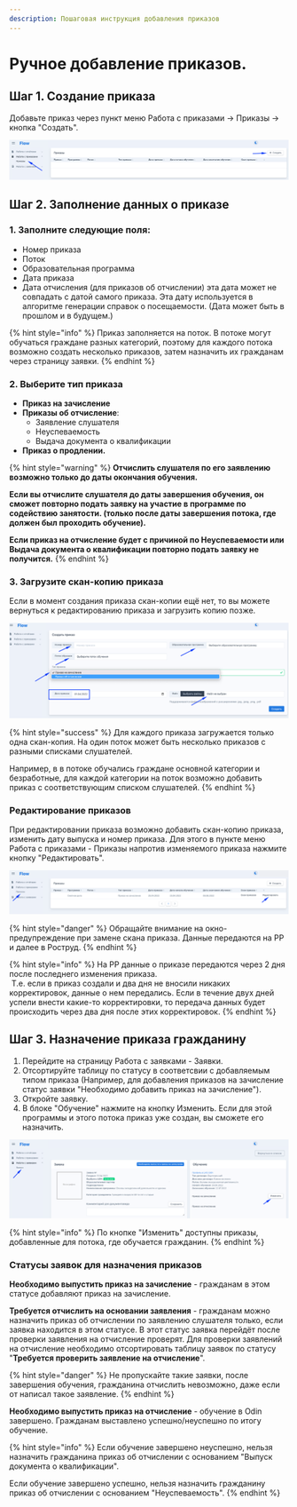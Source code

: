 ```yaml
---
description: Пошаговая инструкция добавления приказов
---
```


# Ручное добавление приказов.

## Шаг 1. Создание приказа

Добавьте приказ через пункт меню Работа с приказами -> Приказы -> кнопка "Создать".

![](<../.gitbook/assets/image (22).png>)

## Шаг 2. Заполнение данных о приказе&#x20;

### 1. Заполните следующие поля:

* Номер приказа
* Поток
* Образовательная программа
* Дата приказа
* Дата отчисления (для приказов об отчислении)  эта дата может не совпадать с датой самого приказа. Эта дату используется в алгоритме генерации справок о посещаемости. (Дата может быть в прошлом и в будущем.)

{% hint style="info" %}
Приказ заполняется на поток. В потоке могут обучаться граждане разных категорий, поэтому для каждого потока возможно создать несколько приказов, затем назначить их гражданам через страницу заявки.
{% endhint %}

### &#x20;2. Выберите тип приказа

* **Приказ на зачисление**
* **Приказы об отчисление**:
  * Заявление слушателя&#x20;
  * Неуспеваемость
  * Выдача документа о квалификации
* **Приказ о продлении.**

{% hint style="warning" %}
**Отчислить слушателя по его заявлению возможно только до даты окончания обучения.**

**Если вы отчислите слушателя до даты завершения обучения, он сможет повторно подать заявку на участие в программе по содействию занятости. (только после даты завершения потока, где должен был проходить обучение).**

**Если приказ на отчисление  будет  с причиной по Неуспеваемости или Выдача документа о квалификации повторно подать заявку не получится.**
{% endhint %}

### 3. Загрузите скан-копию приказа&#x20;

Если в момент создания приказа скан-копии  ещё нет, то вы можете вернуться к редактированию приказа и загрузить копию позже.

![](<../.gitbook/assets/image (83).png>)

{% hint style="success" %}
Для каждого приказа загружается только одна скан-копия. На один поток может быть несколько приказов с разными списками слушателей.

Например, в в потоке обучались граждане основной категории и безработные, для каждой категории на поток возможно добавить приказ с соответствующим списком  слушателей.&#x20;
{% endhint %}

### Редактирование приказов

При редактировании приказа возможно добавить скан-копию приказа, изменить дату выпуска и номер приказа. Для этого в пункте меню Работа с приказами - Приказы напротив  изменяемого приказа нажмите кнопку "Редактировать".

![](<../.gitbook/assets/image (84).png>)

{% hint style="danger" %}
Обращайте внимание на окно-предупреждение при замене скана приказа. Данные передаются на PP  и далее в Роструд.&#x20;
{% endhint %}

{% hint style="info" %}
На РР данные о приказе передаются через 2 дня после последнего изменения приказа.\
 Т.е. если в приказ создали и два дня не вносили никаких корректировок, данные о нем передались. Если в течение двух дней успели внести какие-то корректировки, то передача данных будет происходить через два дня после этих корректировок.&#x20;
{% endhint %}

## Шаг 3. Назначение приказа гражданину

1. Перейдите на страницу  Работа с заявками - Заявки.
2. Отсортируйте таблицу по статусу в соответсвии с добавляемым типом приказа (Например, для добавления приказов на зачисление  статус заявки "Необходимо добавить приказ на зачисление").
3. Откройте заявку.
4. В блоке "Обучение"  нажмите на кнопку Изменить. Если для этой программы и этого потока приказ уже создан, вы сможете его назначить.

![](<../.gitbook/assets/image (95).png>)

{% hint style="info" %}
По кнопке "Изменить"  доступны приказы, добавленные для потока, где обучается гражданин.
{% endhint %}

### Статусы заявок для назначения приказов

**Необходимо выпустить приказ на зачисление** - гражданам в этом статусе добавляют приказ на зачисление.

**Требуется отчислить на основании заявления** - гражданам можно назначить приказ об отчислении по заявлению слушателя только, если заявка находится в этом статусе. В этот статус заявка перейдёт после проверки заявления на отчисление проверят. Для проверки заявлений на отчисление необходимо отсортировать таблицу заявок по статусу "**Требуется проверить заявление на отчисление**". &#x20;

{% hint style="danger" %}
Не пропускайте такие заявки, после завершения обучения, гражданина отчислить невозможно, даже если от написал такое заявление.
{% endhint %}

**Необходимо выпустить приказ на отчисление** - обучение в Odin завершено. Гражданам выставлено успешно/неуспешно по итогу обучение.&#x20;

{% hint style="info" %}
Если обучение завершено неуспешно,  нельзя назначить гражданина приказ об отчислении с основанием "Выпуск документа о квалификации".

Если обучение завершено успешно, нельзя назначить гражданину приказ об отчислении с основанием "Неуспеваемость".
{% endhint %}

